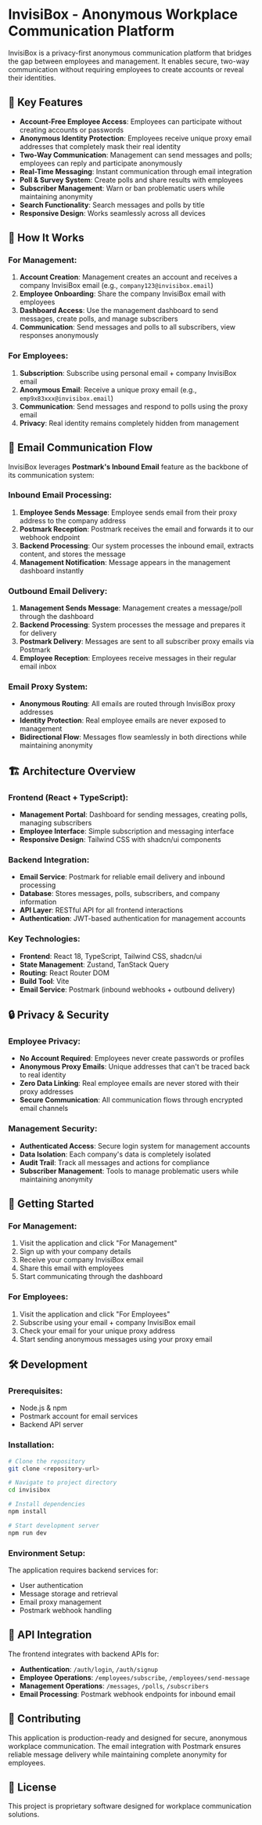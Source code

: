 
# InvisiBox - Anonymous Workplace Communication Platform

InvisiBox is a privacy-first anonymous communication platform that bridges the gap between employees and management. It enables secure, two-way communication without requiring employees to create accounts or reveal their identities.

## 🌟 Key Features

- **Account-Free Employee Access**: Employees can participate without creating accounts or passwords
- **Anonymous Identity Protection**: Employees receive unique proxy email addresses that completely mask their real identity
- **Two-Way Communication**: Management can send messages and polls; employees can reply and participate anonymously
- **Real-Time Messaging**: Instant communication through email integration
- **Poll & Survey System**: Create polls and share results with employees
- **Subscriber Management**: Warn or ban problematic users while maintaining anonymity
- **Search Functionality**: Search messages and polls by title
- **Responsive Design**: Works seamlessly across all devices

## 🔧 How It Works

### For Management:
1. **Account Creation**: Management creates an account and receives a company InvisiBox email (e.g., `company123@invisibox.email`)
2. **Employee Onboarding**: Share the company InvisiBox email with employees
3. **Dashboard Access**: Use the management dashboard to send messages, create polls, and manage subscribers
4. **Communication**: Send messages and polls to all subscribers, view responses anonymously

### For Employees:
1. **Subscription**: Subscribe using personal email + company InvisiBox email
2. **Anonymous Email**: Receive a unique proxy email (e.g., `emp9x83xxx@invisibox.email`)
3. **Communication**: Send messages and respond to polls using the proxy email
4. **Privacy**: Real identity remains completely hidden from management

## 📧 Email Communication Flow

InvisiBox leverages **Postmark's Inbound Email** feature as the backbone of its communication system:

### Inbound Email Processing:
1. **Employee Sends Message**: Employee sends email from their proxy address to the company address
2. **Postmark Reception**: Postmark receives the email and forwards it to our webhook endpoint
3. **Backend Processing**: Our system processes the inbound email, extracts content, and stores the message
4. **Management Notification**: Message appears in the management dashboard instantly

### Outbound Email Delivery:
1. **Management Sends Message**: Management creates a message/poll through the dashboard
2. **Backend Processing**: System processes the message and prepares it for delivery
3. **Postmark Delivery**: Messages are sent to all subscriber proxy emails via Postmark
4. **Employee Reception**: Employees receive messages in their regular email inbox

### Email Proxy System:
- **Anonymous Routing**: All emails are routed through InvisiBox proxy addresses
- **Identity Protection**: Real employee emails are never exposed to management
- **Bidirectional Flow**: Messages flow seamlessly in both directions while maintaining anonymity

## 🏗️ Architecture Overview

### Frontend (React + TypeScript):
- **Management Portal**: Dashboard for sending messages, creating polls, managing subscribers
- **Employee Interface**: Simple subscription and messaging interface
- **Responsive Design**: Tailwind CSS with shadcn/ui components

### Backend Integration:
- **Email Service**: Postmark for reliable email delivery and inbound processing
- **Database**: Stores messages, polls, subscribers, and company information
- **API Layer**: RESTful API for all frontend interactions
- **Authentication**: JWT-based authentication for management accounts

### Key Technologies:
- **Frontend**: React 18, TypeScript, Tailwind CSS, shadcn/ui
- **State Management**: Zustand, TanStack Query
- **Routing**: React Router DOM
- **Build Tool**: Vite
- **Email Service**: Postmark (inbound webhooks + outbound delivery)

## 🔒 Privacy & Security

### Employee Privacy:
- **No Account Required**: Employees never create passwords or profiles
- **Anonymous Proxy Emails**: Unique addresses that can't be traced back to real identity
- **Zero Data Linking**: Real employee emails are never stored with their proxy addresses
- **Secure Communication**: All communication flows through encrypted email channels

### Management Security:
- **Authenticated Access**: Secure login system for management accounts
- **Data Isolation**: Each company's data is completely isolated
- **Audit Trail**: Track all messages and actions for compliance
- **Subscriber Management**: Tools to manage problematic users while maintaining anonymity

## 🚀 Getting Started

### For Management:
1. Visit the application and click "For Management"
2. Sign up with your company details
3. Receive your company InvisiBox email
4. Share this email with employees
5. Start communicating through the dashboard

### For Employees:
1. Visit the application and click "For Employees"
2. Subscribe using your email + company InvisiBox email
3. Check your email for your unique proxy address
4. Start sending anonymous messages using your proxy email

## 🛠️ Development

### Prerequisites:
- Node.js & npm
- Postmark account for email services
- Backend API server

### Installation:
```bash
# Clone the repository
git clone <repository-url>

# Navigate to project directory
cd invisibox

# Install dependencies
npm install

# Start development server
npm run dev
```

### Environment Setup:
The application requires backend services for:
- User authentication
- Message storage and retrieval
- Email proxy management
- Postmark webhook handling

## 📝 API Integration

The frontend integrates with backend APIs for:
- **Authentication**: `/auth/login`, `/auth/signup`
- **Employee Operations**: `/employees/subscribe`, `/employees/send-message`
- **Management Operations**: `/messages`, `/polls`, `/subscribers`
- **Email Processing**: Postmark webhook endpoints for inbound email

## 🤝 Contributing

This application is production-ready and designed for secure, anonymous workplace communication. The email integration with Postmark ensures reliable message delivery while maintaining complete anonymity for employees.

## 📄 License

This project is proprietary software designed for workplace communication solutions.
